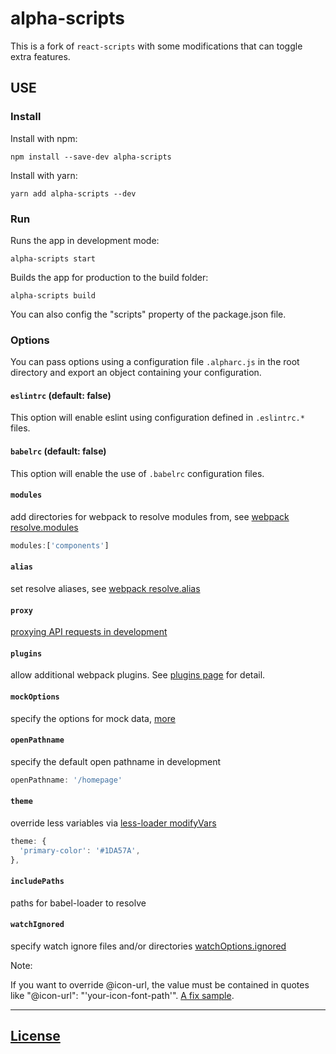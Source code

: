 # alpha-scripts
This is a fork of ```react-scripts``` with some modifications that can toggle extra features.
## USE
### Install
Install with npm:

```
npm install --save-dev alpha-scripts
```

Install with yarn:
```
yarn add alpha-scripts --dev
```
### Run
Runs the app in development mode:

```
alpha-scripts start
```

Builds the app for production to the build folder:

```
alpha-scripts build
```

You can also config the "scripts" property of the package.json file.

### Options

You can pass options using a configuration file `.alpharc.js` in the root directory and export an object containing your configuration.

#### `eslintrc` (default: false)

This option will enable eslint using configuration defined in `.eslintrc.*` files.

#### `babelrc` (default: false)

This option will enable the use of `.babelrc` configuration files.

#### `modules`

add directories for webpack to resolve modules from, see [webpack resolve.modules](https://webpack.js.org/configuration/resolve/#resolve-modules)

```js
modules:['components']
```

#### `alias`

set resolve aliases, see [webpack resolve.alias](https://webpack.js.org/configuration/resolve/#resolve-alias)

#### `proxy`

[proxying API requests in development](https://github.com/facebook/create-react-app/blob/master/packages/react-scripts/template/README.md#proxying-api-requests-in-development)

#### `plugins`

allow additional webpack plugins. See [plugins page](https://webpack.js.org/configuration/plugins) for detail.

#### `mockOptions`
specify the options for mock data, [more](https://github.com/yoranfu/alpha-utils#usage)

#### `openPathname`
specify the default open pathname in development

```js
openPathname: '/homepage'
```

#### `theme`
override less variables via [less-loader modifyVars](https://github.com/webpack-contrib/less-loader#less-options)

```js
theme: {
  'primary-color': '#1DA57A',
},
```

#### `includePaths`
paths for babel-loader to resolve

#### `watchIgnored`
specify watch ignore files and/or directories [watchOptions.ignored](https://webpack.js.org/configuration/watch/#watchoptions-ignored)

Note:

If you want to override @icon-url, the value must be contained in quotes like "@icon-url": "'your-icon-font-path'". [A fix sample](https://github.com/vision8tech/dvajs-user-dashboard/pull/2).

---

## [License](LICENSE)
